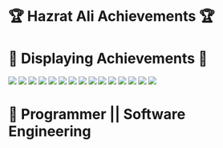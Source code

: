 # 🏆 Hazrat Ali Achievements 🏆

# 🏅 Displaying Achievements 🏅

<img src="images/psb.png"/>
<img src="images/jobplacement.jpg"/>
<img src="images/iusachieve.png"/>
<img src="images/contest.jpeg"/>
<img src="images/achievement.jpg"/>
<img src="images/blackbelt.png"/>
<img src="images/pherolevel.jpg"/>
<img src="images/plevel2.png"/>
<img src="images/hackerrankproblemsolving.png"/>
<img src="images/Programming Foundation.jpg"/>
<img src="images/webdevelopment.jpeg"/>
<img src="images/java.jpeg"/>
<img src="images/python.jpeg"/>
<img src="images/hackerrank.png"/>
<img src="images/pytron.jpg"/>






# 🚞 Programmer || Software Engineering

# 






